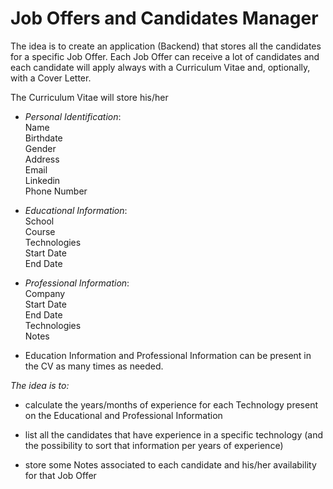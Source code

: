 # Job Offers and Candidates Manager

The idea is to create an application (Backend) that stores all the candidates for a specific Job Offer.
Each Job Offer can receive a lot of candidates and each candidate will apply always with a Curriculum Vitae and, optionally, with a Cover Letter.

The Curriculum Vitae will store his/her

- *Personal Identification*:  
    Name  
    Birthdate  
    Gender  
    Address  
    Email  
    Linkedin  
    Phone Number  

- *Educational Information*:  
    School  
    Course  
    Technologies  
    Start Date  
    End Date  

- *Professional Information*:  
    Company  
    Start Date  
    End Date  
    Technologies  
    Notes  

- Education Information and Professional Information can be present in the CV as many times as needed.

*The idea is to:*  

 - calculate the years/months of experience for each Technology present on the Educational and Professional Information

 - list all the candidates that have experience in a specific technology (and the possibility to sort that information per years of experience)
 
 - store some Notes associated to each candidate and his/her availability for that Job Offer